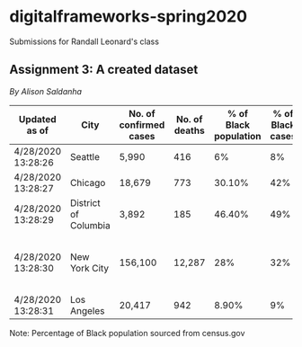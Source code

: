 # digitalframeworks-spring2020
Submissions for Randall Leonard's class

## Assignment 3: A created dataset ##
*By Alison Saldanha*

| Updated as of |	City	| No. of confirmed cases|No. of deaths	| % of Black population|% of Black cases|	% of Black deaths|	Source| Source|
|---|---|---|---|---|---|---|---|---|
4/28/2020 13:28:26 |	Seattle|	5,990	|416	|6%	|8% |	7%	|[Link](https://www.michigan.gov/coronavirus/0,9753,7-406-98163_98173---,00.html)	|
4/28/2020 13:28:27| Chicago	|18,679	|773	|30.10%	|42%	|55.70%	|[Link] (https://www.chicago.gov/city/en/sites/covid-19/home/latest-data.html)|	
4/28/2020 13:28:29|	District of Columbia|	3,892	|185 | 46.40%	|49%	|79%	|[Link]	(https://coronavirus.dc.gov/sites/default/files/dc/sites/coronavirus/page_content/attachments/COVID19-Situational-Update-Presentation_0412720.pdf)|
4/28/2020 13:28:30| New York City| 156,100|	12,287|	28%|	32%|	28%|[Link] (https://www1.nyc.gov/assets/doh/downloads/pdf/imm/covid-19-deaths-race-ethnicity-04242020-1.pdf) | [Link] (https://covid19tracker.health.ny.gov/views/NYS-COVID19-Tracker/NYSDOHCOVID-19Tracker-Fatalities?%3Aembed=yes&%3Atoolbar=no&%3Atabs=n)|
4/28/2020 13:28:31|	Los Angeles	|20,417	|942	|8.90%|9%	|14%	|[Link] (https://corona-virus.la/sites/default/files/inline-files/Release_Daily%20Data%20Report%20Monday%204_27_2020.pdf) |	


Note: Percentage of Black population sourced from census.gov 
